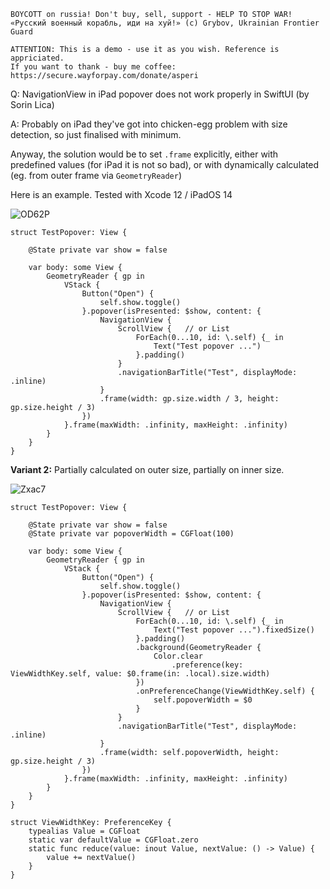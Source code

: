 ```
BOYCOTT on russia! Don't buy, sell, support - HELP TO STOP WAR!
«Русский военный корабль, иди на хуй!» (c) Grybov, Ukrainian Frontier Guard

ATTENTION: This is a demo - use it as you wish. Reference is appriciated.
If you want to thank - buy me coffee: https://secure.wayforpay.com/donate/asperi
```

Q: NavigationView in iPad popover does not work properly in SwiftUI (by Sorin Lica)

A: Probably on iPad they've got into chicken-egg problem with size detection, so just finalised with minimum.

Anyway, the solution would be to set `.frame` explicitly, either with predefined values (for iPad it is not so bad), or with dynamically calculated (eg. from outer frame via `GeometryReader`)

Here is an example. Tested with Xcode 12 / iPadOS 14

![OD62P](https://user-images.githubusercontent.com/62171579/167766507-727215ce-4d9b-4d38-baf3-9f8546f7a603.png)

```
struct TestPopover: View {

    @State private var show = false

    var body: some View {
        GeometryReader { gp in
            VStack {
                Button("Open") {
                    self.show.toggle()
                }.popover(isPresented: $show, content: {
                    NavigationView {
                        ScrollView {   // or List
                            ForEach(0...10, id: \.self) {_ in
                                Text("Test popover ...")
                            }.padding()
                        }
                        .navigationBarTitle("Test", displayMode: .inline)
                    }
                    .frame(width: gp.size.width / 3, height: gp.size.height / 3)
                })
            }.frame(maxWidth: .infinity, maxHeight: .infinity)
        }
    }
}
```

**Variant 2:** Partially calculated on outer size, partially on inner size.

![Zxac7](https://user-images.githubusercontent.com/62171579/167766543-2d437325-3ead-4329-97fa-fca750298d23.png)

```
struct TestPopover: View {

    @State private var show = false
    @State private var popoverWidth = CGFloat(100)

    var body: some View {
        GeometryReader { gp in
            VStack {
                Button("Open") {
                    self.show.toggle()
                }.popover(isPresented: $show, content: {
                    NavigationView {
                        ScrollView {   // or List
                            ForEach(0...10, id: \.self) {_ in
                                Text("Test popover ...").fixedSize()
                            }.padding()
                            .background(GeometryReader {
                                Color.clear
                                    .preference(key: ViewWidthKey.self, value: $0.frame(in: .local).size.width)
                            })
                            .onPreferenceChange(ViewWidthKey.self) {
                                self.popoverWidth = $0
                            }
                        }
                        .navigationBarTitle("Test", displayMode: .inline)
                    }
                    .frame(width: self.popoverWidth, height: gp.size.height / 3)
                })
            }.frame(maxWidth: .infinity, maxHeight: .infinity)
        }
    }
}

struct ViewWidthKey: PreferenceKey {
    typealias Value = CGFloat
    static var defaultValue = CGFloat.zero
    static func reduce(value: inout Value, nextValue: () -> Value) {
        value += nextValue()
    }
}

```
